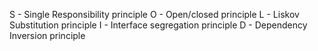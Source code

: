 S - Single Responsibility principle
O - Open/closed principle
L - Liskov Substitution principle
I - Interface segregation principle
D - Dependency Inversion principle